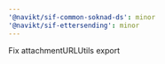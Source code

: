 ```yaml
---
'@navikt/sif-common-soknad-ds': minor
'@navikt/sif-ettersending': minor
---
```


Fix attachmentURLUtils export
